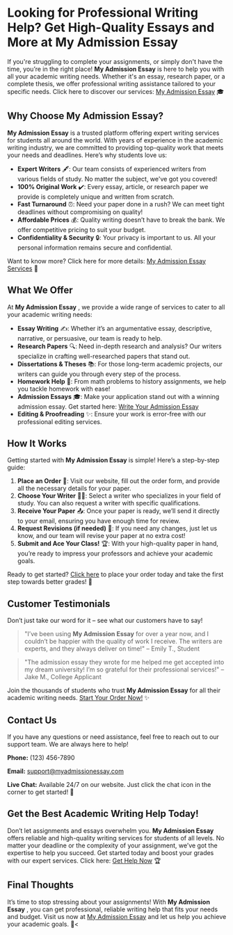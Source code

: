 # Looking for Professional Writing Help? Get High-Quality Essays and More at My Admission Essay

If you're struggling to complete your assignments, or simply don't have the time, you’re in the right place! **My Admission Essay** is here to help you with all your academic writing needs. Whether it's an essay, research paper, or a complete thesis, we offer professional writing assistance tailored to your specific needs. Click here to discover our services: [My Admission Essay](https://tinyurl.com/topessay?keyword=my+admission+essay) 🎓

## Why Choose My Admission Essay?

**My Admission Essay** is a trusted platform offering expert writing services for students all around the world. With years of experience in the academic writing industry, we are committed to providing top-quality work that meets your needs and deadlines. Here’s why students love us:

- **Expert Writers** 🖋️: Our team consists of experienced writers from various fields of study. No matter the subject, we've got you covered!
- **100% Original Work** ✔️: Every essay, article, or research paper we provide is completely unique and written from scratch.
- **Fast Turnaround** ⏰: Need your paper done in a rush? We can meet tight deadlines without compromising on quality!
- **Affordable Prices** 💰: Quality writing doesn’t have to break the bank. We offer competitive pricing to suit your budget.
- **Confidentiality & Security** 🔒: Your privacy is important to us. All your personal information remains secure and confidential.

Want to know more? Click here for more details: [My Admission Essay Services](https://tinyurl.com/topessay?keyword=my+admission+essay) 📑

## What We Offer

At **My Admission Essay** , we provide a wide range of services to cater to all your academic writing needs:

- **Essay Writing** ✍️: Whether it’s an argumentative essay, descriptive, narrative, or persuasive, our team is ready to help.
- **Research Papers** 🔍: Need in-depth research and analysis? Our writers specialize in crafting well-researched papers that stand out.
- **Dissertations & Theses** 📚: For those long-term academic projects, our writers can guide you through every step of the process.
- **Homework Help** 🏫: From math problems to history assignments, we help you tackle homework with ease!
- **Admission Essays** 🎓: Make your application stand out with a winning admission essay. Get started here: [Write Your Admission Essay](https://tinyurl.com/topessay?keyword=my+admission+essay)
- **Editing & Proofreading** ✨: Ensure your work is error-free with our professional editing services.

## How It Works

Getting started with **My Admission Essay** is simple! Here’s a step-by-step guide:

1. **Place an Order** 📝: Visit our website, fill out the order form, and provide all the necessary details for your paper.
2. **Choose Your Writer** 👩‍💻: Select a writer who specializes in your field of study. You can also request a writer with specific qualifications.
3. **Receive Your Paper** 📤: Once your paper is ready, we’ll send it directly to your email, ensuring you have enough time for review.
4. **Request Revisions (if needed)** 🔄: If you need any changes, just let us know, and our team will revise your paper at no extra cost!
5. **Submit and Ace Your Class!** 🏆: With your high-quality paper in hand, you’re ready to impress your professors and achieve your academic goals.

Ready to get started? [Click here](https://tinyurl.com/topessay?keyword=my+admission+essay) to place your order today and take the first step towards better grades! 🚀

## Customer Testimonials

Don’t just take our word for it – see what our customers have to say!

> "I’ve been using **My Admission Essay** for over a year now, and I couldn’t be happier with the quality of work I receive. The writers are experts, and they always deliver on time!" – Emily T., Student

> "The admission essay they wrote for me helped me get accepted into my dream university! I’m so grateful for their professional services!" – Jake M., College Applicant

Join the thousands of students who trust **My Admission Essay** for all their academic writing needs. [Start Your Order Now!](https://tinyurl.com/topessay?keyword=my+admission+essay) ✨

## Contact Us

If you have any questions or need assistance, feel free to reach out to our support team. We are always here to help!

**Phone:** (123) 456-7890

**Email:** support@myadmissionessay.com

**Live Chat:** Available 24/7 on our website. Just click the chat icon in the corner to get started! 💬

## Get the Best Academic Writing Help Today!

Don’t let assignments and essays overwhelm you. **My Admission Essay** offers reliable and high-quality writing services for students of all levels. No matter your deadline or the complexity of your assignment, we’ve got the expertise to help you succeed. Get started today and boost your grades with our expert services. Click here: [Get Help Now](https://tinyurl.com/topessay?keyword=my+admission+essay) 🏆

## Final Thoughts

It’s time to stop stressing about your assignments! With **My Admission Essay** , you can get professional, reliable writing help that fits your needs and budget. Visit us now at [My Admission Essay](https://tinyurl.com/topessay?keyword=my+admission+essay) and let us help you achieve your academic goals. 🌟\<
